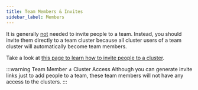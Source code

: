 ```yaml
---
title: Team Members & Invites
sidebar_label: Members
---
```


It is generally <u>not</u> needed to invite people to a team. Instead, you should invite them directly to a team cluster because all cluster users of a team cluster will automatically become team members.

Take a look at [this page to learn how to invite people to a cluster](../getting-started/cluster-users.mdx).

:::warning Team Member ≠ Cluster Access
Although you can generate invite links just to add people to a team, these team members will not have any access to the clusters.
:::